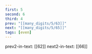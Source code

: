 ```yaml
---
first: 5
second: 6
third: 4
prev: "[[many_digits/5/63]]"
next: "[[many_digits/5/65]]"
tags: [even]
---
```

prev2-in-text: [[62]]
next2-in-text: [[66]]
